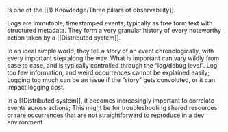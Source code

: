 Is one of the [[1) Knowledge/Three pillars of observability]].

Logs are immutable, timestamped events, typically as free form text with structured metadata. They form a very granular history of every noteworthy action taken by a [[Distributed system]].

In an ideal simple world, they tell a story of an event chronologically, with every important step along the way. What is important can vary wildly from case to case, and is typically controlled through the “log/debug level”. Log too few information, and weird occurrences cannot be explained easily; Logging too much can be an issue if the “story” gets convoluted, or it can impact logging cost.

In a [[Distributed system]], it becomes increasingly important to correlate events across actions; This might be for troubleshooting shared resources or rare occurrences that are not straightforward to reproduce in a dev environment.



